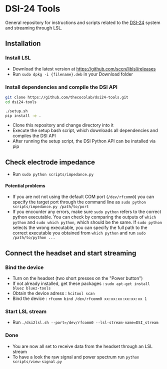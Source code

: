 # DSI-24 Tools
General repository for instructions and scripts related to the [DSI-24](https://wearablesensing.com/dsi-24/) system and streaming through LSL.


Installation
---
### Install LSL
- Download the latest version at https://github.com/sccn/liblsl/releases
- Run `sudo dpkg -i {filename}.deb` in your Download folder

### Install dependencies and compile the DSI API
```bash
git clone https://github.com/thecocolab/dsi24-tools.git
cd dsi24-tools

./setup.sh
pip install -e .
```
- Clone this repository and change directory into it
- Execute the setup bash script, which downloads all dependencies and compiles the DSI API
- After running the setup script, the DSI Python API can be installed via pip


Check electrode impedance
---
- Run `sudo python scripts/impedance.py`

#### Potential problems
- If you are not not using the default COM port (`/dev/rfcomm0`) you can specify the target port through the command line as `sudo python scripts/impedance.py /path/to/port`
- If you encounter any errors, make sure `sudo python` refers to the correct python executable. You can check by comparing the outputs of `which python` and `sudo which python`, which should be the same. If `sudo python` selects the wrong executable, you can specify the full path to the correct executable you obtained from `which python` and run `sudo /path/to/python ...`


Connect the headset and start streaming
---
### Bind the device
- Turn on the headset (two short presses on the "Power button")
- If not already installed, get these packages : `sudo apt-get install bluez bluez-tools`
- Obtain the device adress : `hcitool scan`
- Bind the device : `rfcomm bind /dev/rfcomm0 xx:xx:xx:xx:xx:xx 1`

### Start LSL stream
- Run `./dsi2lsl.sh --port=/dev/rfcomm0 --lsl-stream-name=DSI_stream`

### Done
- You are now all set to receive data from the headset through an LSL stream
- To have a look the raw signal and power spectrum run `python scripts/view-signal.py`
